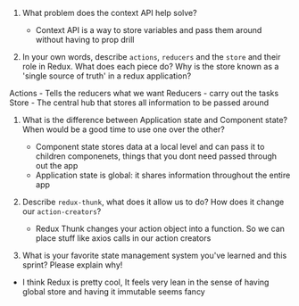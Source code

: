 1. What problem does the context API help solve?
 
    - Context API is a way to store variables and pass them around without having to prop drill

1. In your own words, describe `actions`, `reducers` and the `store` and their role in Redux. What does each piece do? Why is the store known as a 'single source of truth' in a redux application?
 
  Actions - Tells the reducers what we want
  Reducers - carry out the tasks 
  Store - The central hub that stores all information to be passed around

1. What is the difference between Application state and Component state? When would be a good time to use one over the other?
 
    - Component state stores data at a local level and can pass it to children componenets, things that you dont need passed through out the app
    - Application state is global: it shares information throughout the entire app

1. Describe `redux-thunk`, what does it allow us to do? How does it change our `action-creators`?
 
    - Redux Thunk changes your action object into a function. So we can place stuff like axios calls in our action creators

1. What is your favorite state management system you've learned and this sprint? Please explain why!
 
  - I think Redux is pretty cool, It feels very lean in the sense of having global store and having it immutable seems fancy

